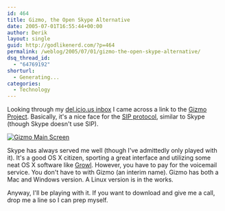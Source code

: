 ```yaml
---
id: 464
title: Gizmo, the Open Skype Alternative
date: 2005-07-01T16:55:44+00:00
author: Derik
layout: single
guid: http://godlikenerd.com/?p=464
permalink: /weblog/2005/07/01/gizmo-the-open-skype-alternative/
dsq_thread_id:
  - "64769192"
shorturl:
  - Generating...
categories:
  - Technology
---
```

Looking through my [del.icio.us inbox](http://del.icio.us/inbox/d00d) I came across a link to the [Gizmo Project](http://www.gizmoproject.com). Basically, it's a nice face for the [SIP protocol](http://en.wikipedia.org/wiki/Session_Initiation_Protocol), similar to Skype (though Skype doesn't use SIP).

[![Gizmo Main Screen](http://photos17.flickr.com/22904620_1df3e3e741_m.jpg)](http://flickr.com/photos/19959606@N00/22904620 "Gizmo Main Screen")

Skype has always served me well (though I've admittedly only played with it). It's a good OS X citizen, sporting a great interface and utilizing some neat OS X software like [Growl](http://growl.info). However, you have to pay for the voicemail service. You don't have to with Gizmo (an interim name). Gizmo has both a Mac and Windows version. A Linux version is in the works.

Anyway, I'll be playing with it. If you want to download and give me a call, drop me a line so I can prep myself.